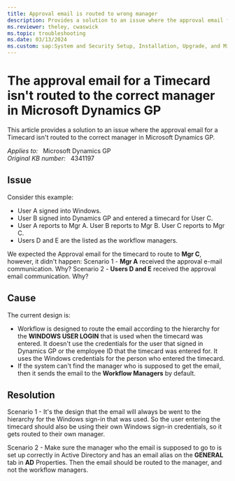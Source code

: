 ```yaml
---
title: Approval email is routed to wrong manager
description: Provides a solution to an issue where the approval email for a Timecard isn't routed to the correct manager in Microsoft Dynamics GP.
ms.reviewer: theley, cwaswick
ms.topic: troubleshooting
ms.date: 03/13/2024
ms.custom: sap:System and Security Setup, Installation, Upgrade, and Migrations
---
```

# The approval email for a Timecard isn't routed to the correct manager in Microsoft Dynamics GP

This article provides a solution to an issue where the approval email for a Timecard isn't routed to the correct manager in Microsoft Dynamics GP.

_Applies to:_ &nbsp; Microsoft Dynamics GP  
_Original KB number:_ &nbsp; 4341197

## Issue

Consider this example:

- User A signed into Windows.
- User B signed into Dynamics GP and entered a timecard for User C.
- User A reports to Mgr A. User B reports to Mgr B. User C reports to Mgr C.
- Users D and E are the listed as the workflow managers.

We expected the Approval email for the timecard to route to **Mgr C**, however, it didn't happen:
Scenario 1 - **Mgr A** received the approval e-mail communication.  Why?
Scenario 2 - **Users D and E** received the approval email communication.  Why?

## Cause

The current design is:

- Workflow is designed to route the email according to the hierarchy for the **WINDOWS USER LOGIN** that is used when the timecard was entered.  It doesn't use the credentials for the user that signed in Dynamics GP or the employee ID that the timecard was entered for.  It uses the Windows credentials for the person who entered the timecard.
- If the system can't find the manager who is supposed to get the email, then it sends the email to the **Workflow Managers** by default.

## Resolution

Scenario 1 - It's the design that the email will always be went to the hierarchy for the Windows sign-in that was used. So the user entering the timecard should also be using their own Windows sign-in credentials, so it gets routed to their own manager.

Scenario 2 - Make sure the manager who the email is supposed to go to is set up correctly in Active Directory and has an email alias on the **GENERAL** tab in **AD** Properties. Then the email should be routed to the manager, and not the workflow managers.
